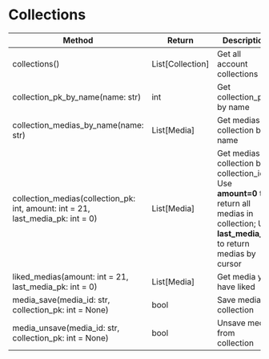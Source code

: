 # Collections

| Method                                                                          | Return            | Description                                                                                                                                      |
|---------------------------------------------------------------------------------|-------------------|--------------------------------------------------------------------------------------------------------------------------------------------------|
| collections()                                                                   | List\[Collection] | Get all account collections                                                                                                                      
| collection_pk_by_name(name: str)                                                | int               | Get collection_pk by name                                                                                                                        
| collection_medias_by_name(name: str)                                            | List\[Media]      | Get medias in collection by name                                                                                                                 
| collection_medias(collection_pk: int, amount: int = 21, last_media_pk: int = 0) | List\[Media]      | Get medias in collection by collection_id; Use **amount=0** to return all medias in collection; Use **last_media_pk** to return medias by cursor 
| liked_medias(amount: int = 21, last_media_pk: int = 0)                          | List\[Media]      | Get media you have liked                                                                                                                         
| media_save(media_id: str, collection_pk: int = None)                            | bool              | Save media to collection                                                                                                                         
| media_unsave(media_id: str, collection_pk: int = None)                          | bool              | Unsave media from collection                                                                                                                     
